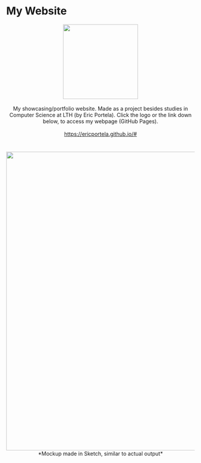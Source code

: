 # My Website


<p align="center"> 
     <a href="https://ericportela.github.io/#">
          <img src="https://user-images.githubusercontent.com/58792679/173256744-c32c730d-42dd-48ca-b2c2-24243586ada7.svg" width="200">
     </a>
     <br>
     <br>
     <a> My showcasing/portfolio website. Made as a project besides studies in Computer Science at LTH (by Eric Portela). Click the logo or the link down below, to access my webpage (GitHub Pages). </a>
     <br>
     <br>
     <a href="https://ericportela.github.io/#"> https://ericportela.github.io/# </a>

     
</p>
     
# 
<p align="center"> 
     <img src="https://user-images.githubusercontent.com/58792679/173257321-24231f5c-c497-4297-8242-935bd68a146c.png" width="800">
     <br>
     <a> *Mockup made in Sketch, similar to actual output*</a>
</p>
